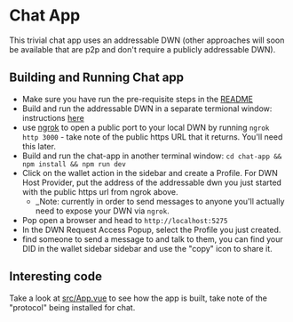 # Chat App

This trivial chat app uses an addressable DWN (other approaches will soon be available that are p2p and don't require a publicly addressable DWN).

## Building and Running Chat app

* Make sure you have run the pre-requisite steps in the [README](../README.md)
* Build and run the addressable DWN in a separate termional window: instructions [here](./addressable-dwn/README.md)
* use [ngrok](https://ngrok.com/) to open a public port to your local DWN by running `ngrok http 3000` - take note of the public https URL that it returns. You'll need this later.
* Build and run the chat-app in another terminal window: `cd chat-app && npm install && npm run dev`
* Click on the wallet action in the sidebar and create a Profile. For DWN Host Provider, put the address of the addressable dwn you just started with the public https url from ngrok above.
  * _Note: currently in order to send messages to anyone you'll actually need to expose your DWN via `ngrok`.
* Pop open a browser and head to `http://localhost:5275`
* In the DWN Request Access Popup, select the Profile you just created.
* find someone to send a message to and talk to them, you can find your DID in the wallet sidebar sidebar and use the "copy" icon to share it.

## Interesting code

Take a look at [src/App.vue](./src/App.vue) to see how the app is built, take note of the "protocol" being installed for chat.
